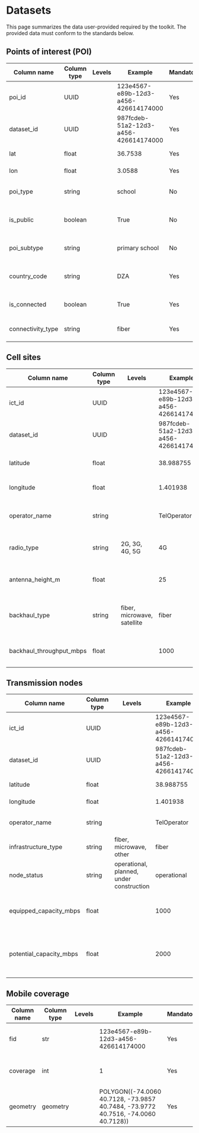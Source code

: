 # Datasets

This page summarizes the data user-provided required by the toolkit. The provided data must conform to the standards below.

## Points of interest (POI)

| Column name | Column type | Levels | Example | Mandatory | Definition |
|------------|-------------|---------|----------|-----------|------------|
| poi_id | UUID | | 123e4567-e89b-12d3-a456-426614174000 | Yes | Unique identifier for the POI |
| dataset_id | UUID | | 987fcdeb-51a2-12d3-a456-426614174000 | Yes | Unique identifier for the dataset |
| lat | float | | 36.7538 | Yes | Latitude coordinate |
| lon | float | | 3.0588 | Yes | Longitude coordinate |
| poi_type | string | | school | No | Type of point of interest |
| is_public | boolean | | True | No | Whether the POI is public or private |
| poi_subtype | string | | primary school | No | Specific subtype of the POI |
| country_code | string | | DZA | Yes | ISO 3166-1 alpha-3 country code |
| is_connected | boolean | | True | Yes | Whether the POI has connectivity |
| connectivity_type | string | | fiber | Yes | Type of internet connectivity |

## Cell sites

| Column name | Column type | Levels | Example | Mandatory | Definition |
|------------|-------------|---------|----------|-----------|------------|
| ict_id | UUID | | 123e4567-e89b-12d3-a456-426614174000 | Yes | Cell tower identifier |
| dataset_id | UUID | | 987fcdeb-51a2-12d3-a456-426614174000 | Yes | Unique identifier for the dataset |
| latitude | float | | 38.988755 | Yes | Cell tower geographical latitude |
| longitude | float | | 1.401938 | Yes | Cell tower geographical longitude |
| operator_name | string | | TelOperator | No | Mobile network operator name |
| radio_type | string | 2G, 3G, 4G, 5G | 4G | Yes | Type of radio transmission technology |
| antenna_height_m | float | | 25 | Yes | Antenna height on the tower or building |
| backhaul_type | string | fiber, microwave, satellite | fiber | No | Type of backhaul connectivity of the cell tower |
| backhaul_throughput_mbps | float | | 1000 | No | Equipped throughput of the backhaul |

## Transmission nodes

| Column name | Column type | Levels | Example | Mandatory | Definition |
|------------|-------------|---------|----------|-----------|------------|
| ict_id | UUID | | 123e4567-e89b-12d3-a456-426614174000 | Yes | Node identifier |
| dataset_id | UUID | | 987fcdeb-51a2-12d3-a456-426614174000 | Yes | Unique identifier for the dataset |
| latitude | float | | 38.988755 | Yes | Geographical latitude |
| longitude | float | | 1.401938 | Yes | Geographical longitude |
| operator_name | string | | TelOperator | No | Name of the mobile operator |
| infrastructure_type | string | fiber, microwave, other | fiber | Yes | Type of Infrastructure |
| node_status | string | operational, planned, under construction | operational | Yes | Status of the node |
| equipped_capacity_mbps | float | | 1000 | No | Equipped bandwidth ready for use to connect subscribers |
| potential_capacity_mbps | float | | 2000 | No | Total theoretical bandwidth available for subscriber connections |

## Mobile coverage

| Column name | Column type | Levels | Example | Mandatory | Definition |
|------------|-------------|---------|----------|-----------|------------|
| fid | str | | 123e4567-e89b-12d3-a456-426614174000 | Yes | Unique identifier for polygons |
| coverage | int | | 1 | Yes | Should be equal to 1 for all rows |
| geometry | geometry | | POLYGON((-74.0060 40.7128, -73.9857 40.7484, -73.9772 40.7516, -74.0060 40.7128)) | Yes | Mobile coverage polygons |